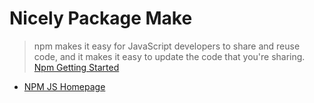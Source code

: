 Nicely Package Make
==

> npm makes it easy for JavaScript developers to share and reuse code, and it makes it easy to update the code that you're sharing. [Npm Getting Started](https://docs.npmjs.com/getting-started/)

- [NPM JS Homepage](https://www.npmjs.com/)
